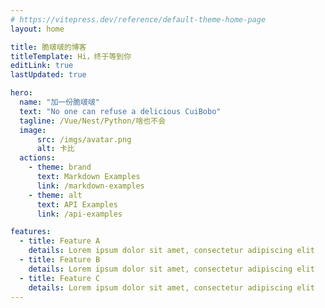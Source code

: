 ```yaml
---
# https://vitepress.dev/reference/default-theme-home-page
layout: home

title: 脆啵啵的博客
titleTemplate: Hi，终于等到你
editLink: true
lastUpdated: true

hero:
  name: "加一份脆啵啵"
  text: "No one can refuse a delicious CuiBobo"
  tagline: /Vue/Nest/Python/啥也不会
  image:
      src: /imgs/avatar.png
      alt: 卡比
  actions:
    - theme: brand
      text: Markdown Examples
      link: /markdown-examples
    - theme: alt
      text: API Examples
      link: /api-examples

features:
  - title: Feature A
    details: Lorem ipsum dolor sit amet, consectetur adipiscing elit
  - title: Feature B
    details: Lorem ipsum dolor sit amet, consectetur adipiscing elit
  - title: Feature C
    details: Lorem ipsum dolor sit amet, consectetur adipiscing elit
---
```


